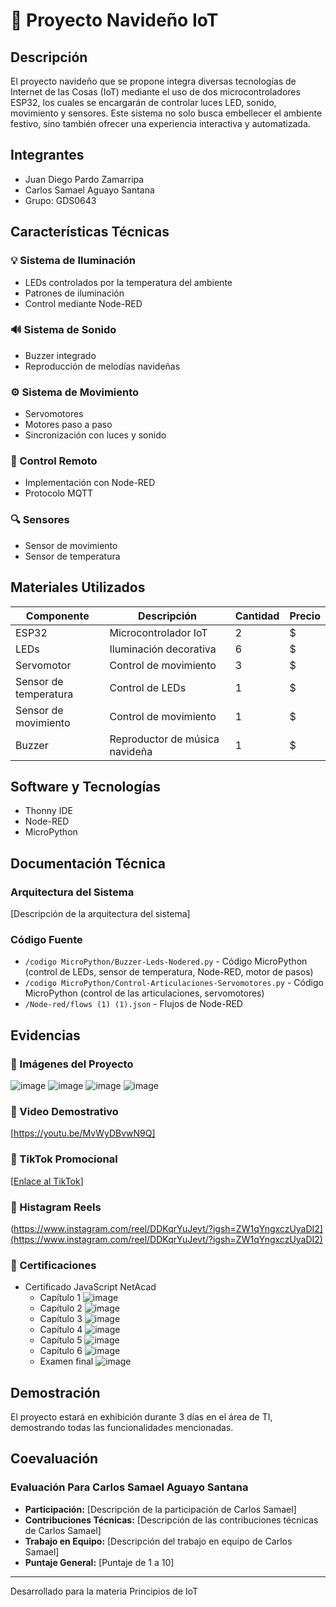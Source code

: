# 🎄 Proyecto Navideño IoT

## Descripción
El proyecto navideño que se propone integra diversas tecnologías de Internet de las Cosas (IoT) mediante el uso de dos microcontroladores ESP32, los cuales se encargarán de controlar luces LED, sonido, movimiento y sensores. Este sistema no solo busca embellecer el ambiente festivo, sino también ofrecer una experiencia interactiva y automatizada.

## Integrantes
- Juan Diego Pardo Zamarripa
- Carlos Samael Aguayo Santana
- Grupo: GDS0643

## Características Técnicas

### 💡 Sistema de Iluminación
- LEDs controlados por la temperatura del ambiente
- Patrones de iluminación
- Control mediante Node-RED

### 🔊 Sistema de Sonido
- Buzzer integrado
- Reproducción de melodías navideñas

### ⚙️ Sistema de Movimiento
- Servomotores
- Motores paso a paso
- Sincronización con luces y sonido

### 📡 Control Remoto
- Implementación con Node-RED
- Protocolo MQTT

### 🔍 Sensores
- Sensor de movimiento
- Sensor de temperatura

## Materiales Utilizados
| Componente          | Descripción                     | Cantidad | Precio |
|---------------------|---------------------------------|----------|--------|
| ESP32               | Microcontrolador IoT            | 2        | $      |
| LEDs                | Iluminación decorativa          | 6        | $      |
| Servomotor          | Control de movimiento           | 3        | $      |
| Sensor de temperatura | Control de LEDs                | 1        | $      |
| Sensor de movimiento | Control de movimiento           | 1        | $      |
| Buzzer              | Reproductor de música navideña  | 1        | $      |

## Software y Tecnologías
- Thonny IDE
- Node-RED
- MicroPython

## Documentación Técnica
### Arquitectura del Sistema
[Descripción de la arquitectura del sistema]

### Código Fuente
- `/codigo MicroPython/Buzzer-Leds-Nodered.py` - Código MicroPython (control de LEDs, sensor de temperatura, Node-RED, motor de pasos)
- `/codigo MicroPython/Control-Articulaciones-Servomotores.py` - Código MicroPython (control de las articulaciones, servomotores)
- `/Node-red/flows (1) (1).json` - Flujos de Node-RED

## Evidencias
### 📸 Imágenes del Proyecto
![image](https://github.com/user-attachments/assets/adc0ea1c-fdd9-4844-8cf2-abfdaa4b92d4)
![image](https://github.com/user-attachments/assets/5b102b30-8f62-4dd8-a3a2-ebf468056b29)
![image](https://github.com/user-attachments/assets/dd6df926-5d12-418d-a782-7193c20475cc)
![image](https://github.com/user-attachments/assets/697538bc-f426-4cc6-b782-b7d8a6972a3e)




### 🎥 Video Demostrativo
[https://youtu.be/MvWyDBvwN9Q]

### 📱 TikTok Promocional
[[Enlace al TikTok](https://vm.tiktok.com/ZMkdtPQNb/)]
### 📱 Histagram Reels
(https://www.instagram.com/reel/DDKqrYuJevt/?igsh=ZW1qYngxczUyaDI2](https://www.instagram.com/reel/DDKqrYuJevt/?igsh=ZW1qYngxczUyaDI2)


### 📜 Certificaciones
- Certificado JavaScript NetAcad
  - Capítulo 1
    ![image](https://github.com/user-attachments/assets/698c7110-d1dd-4da7-a0da-9d75405301af)
  - Capítulo 2
    ![image](https://github.com/user-attachments/assets/a52db099-6d6a-4d1d-af59-4c04731553be)
  - Capítulo 3
    ![image](https://github.com/user-attachments/assets/c5dddfca-f713-4f7d-8d9d-401840949b3e)
  - Capítulo 4
    ![image](https://github.com/user-attachments/assets/d1b1baed-a243-43d8-890a-e5c09a56c7a8)
  - Capítulo 5
    ![image](https://github.com/user-attachments/assets/ca6cae0b-bd74-4ea4-a50b-3e237bcb0567)
  - Capítulo 6
    ![image](https://github.com/user-attachments/assets/390ff04c-3e03-46a8-aa39-38576e97aed9)
  - Examen final
    ![image](https://github.com/user-attachments/assets/f88c7eb3-c71c-4ff6-a55f-720589603c28)

## Demostración
El proyecto estará en exhibición durante 3 días en el área de TI, demostrando todas las funcionalidades mencionadas.

## Coevaluación
### Evaluación Para Carlos Samael Aguayo Santana
- **Participación:** [Descripción de la participación de Carlos Samael]
- **Contribuciones Técnicas:** [Descripción de las contribuciones técnicas de Carlos Samael]
- **Trabajo en Equipo:** [Descripción del trabajo en equipo de Carlos Samael]
- **Puntaje General:** [Puntaje de 1 a 10]

---

Desarrollado para la materia Principios de IoT
